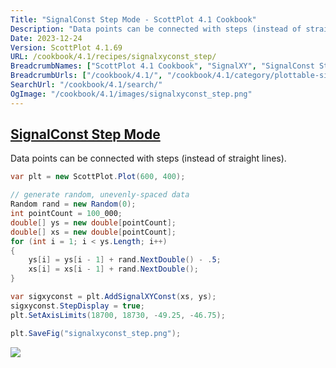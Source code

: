 ```yaml
---
Title: "SignalConst Step Mode - ScottPlot 4.1 Cookbook"
Description: "Data points can be connected with steps (instead of straight lines)."
Date: 2023-12-24
Version: ScottPlot 4.1.69
URL: /cookbook/4.1/recipes/signalxyconst_step/
BreadcrumbNames: ["ScottPlot 4.1 Cookbook", "SignalXY", "SignalConst Step Mode"]
BreadcrumbUrls: ["/cookbook/4.1/", "/cookbook/4.1/category/plottable-signalxy", "/cookbook/4.1/recipes/signalxyconst_step/"]
SearchUrl: "/cookbook/4.1/search/"
OgImage: "/cookbook/4.1/images/signalxyconst_step.png"
---
```


<h2><a id='signalconst-step-mode' href='/cookbook/4.1/recipes/signalxyconst_step/'>SignalConst Step Mode</a></h2>

Data points can be connected with steps (instead of straight lines).

```cs
var plt = new ScottPlot.Plot(600, 400);

// generate random, unevenly-spaced data
Random rand = new Random(0);
int pointCount = 100_000;
double[] ys = new double[pointCount];
double[] xs = new double[pointCount];
for (int i = 1; i < ys.Length; i++)
{
    ys[i] = ys[i - 1] + rand.NextDouble() - .5;
    xs[i] = xs[i - 1] + rand.NextDouble();
}

var sigxyconst = plt.AddSignalXYConst(xs, ys);
sigxyconst.StepDisplay = true;
plt.SetAxisLimits(18700, 18730, -49.25, -46.75);

plt.SaveFig("signalxyconst_step.png");
```

<img src='../../images/signalxyconst_step.png' class='d-block mx-auto my-5' />


